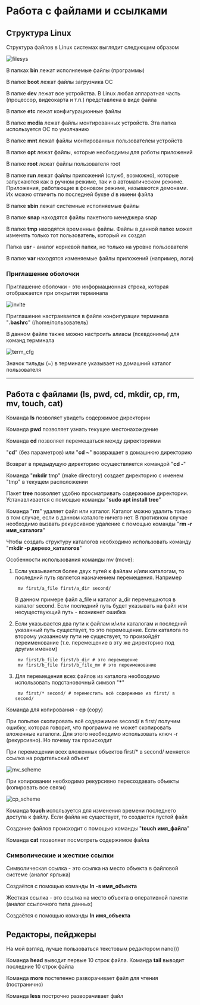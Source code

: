 # Работа с файлами и ссылками

## Структура Linux

Структура файлов в Linux системах выглядит следующим образом

![filesys](/img/filesystem.png "Файловая система")

В папках **bin** лежат исполняемые файлы (программы)

В папке **boot** лежат файлы загрузчика ОС

В папке **dev** лежат все устройства. В Linux любая аппаратная часть (процессор, видеокарта и т.п.) представлена в виде файла

В папке **etc** лежат конфигурационные файлы

В папке **media** лежат файлы монтированных устройств. Эта папка используется ОС по умолчанию

В папке **mnt** лежат файлы монтированных пользователем устройств

В папке **opt** лежат файлы, которые необходимы для работы приложений

В папке **root** лежат файлы пользователя root

В папке **run** лежат файлы приложений (служб, возможно), которые запускаются как в ручном режиме, так и в автоматическом режиме. Приложения, работающие в фоновом режиме, называются демонами. Их можно отличить по последней букве *d* в имени файла

В папке **sbin** лежат системные исполняемые файлы

В папке **snap** находятся файлы пакетного менеджера snap

В папке **tmp** находятся временные файлы. Файлы в данной папке может изменять только тот пользователь, который их создал

Папка **usr** - аналог корневой папки, но только на уровне пользователя

В папке **var** находятся изменяемые файлы приложений (например, логи)

### Приглашение оболочки

Приглашение оболочки - это информационная строка, которая отображается при открытии терминала

![invite](/img/invite.png "Приглашение оболочки")

Приглашение настраивается в файле конфигурации терминала "**.bashrc**" (/home/пользователь)

В данном файле также можно настроить алиасы (псевдонимы) для команд терминала

![term_cfg](/img/term_cfg.png "Настройки терминала")

Значок тильды (~) в терминале указывает на домашний каталог пользователя

---

## Работа с файлами (ls, pwd, cd, mkdir, cp, rm, mv, touch, cat)

Команда **ls** позволяет увидеть содержимое директории

Команда **pwd** позволяет узнать текущее местонахождение

Команда **cd** позволяет перемещаться между директориями

"**cd**" (без параметров) или "**cd ~**" возвращает в домашнюю директорию

Возврат в предыдущую директорию осуществляется командой "**cd -**"

Команда "**mkdir** tmp" (make directory) создает директорию c именем "tmp" в текущем расположении

Пакет **tree** позволяет удобно просматривать содержимое директории. Устанавливается с помощью команды "**sudo apt install tree**"

Команда "**rm**" удаляет файл или каталог. Каталог можно удалить только в том случае, если в данном каталоге ничего нет. В противном случае необходимо вызвать рекурсивное удаление с помощью команды "**rm -r имя_каталога**"

Чтобы создать структуру каталогов необходимо использовать команду "**mkdir -p дерево_каталогов**"

Особенности использования команды mv (move):
1. Если указывается более двух путей к файлам и/или каталогам, то последний путь является назначением перемещения. Например

        mv first/a_file first/a_dir second/

    В данном примере файл a_file и каталог a_dir перемещаются в каталог second. Если последний путь будет указывать на файл или несуществующий путь - возникнет ошибка

2. Если указывается два пути к файлам и/или каталогам и последний указанный путь существует, то это перемещение.
Если каталога по второму указанному пути не существует, то произойдёт переименование (т.е. перемещение в эту же директорию под другим именем)

        mv first/b_file first/b_dir # это перемещение
        mv first/b_file first/b_file_mv # это переименование
    
3. Для перемещения всех файлов из каталога необходимо использовать подстановочный символ "**\***"

        mv first/* second/ # переместить всё содержимое из first/ в second/


Команда для копирования - **cp** (copy)

При попытке скопировать всё содержимое second/ в first/ получим ошибку, которая говорит, что программа не может скопировать вложенные каталоги. Для этого необходимо использовать ключ -r (рекурсивно). Но почему так происходит

При перемещении всех вложенных объектов first/* в second/ меняется ссылка на родительский объект

![mv_scheme](/img/mv_scheme.png "Схема перемещения")

При копировании необходимо рекурсивно пересоздавать объекты (копировать все связи)

![cp_scheme](/img/cp_scheme.png "Схема копирования")

Команда **touch** используется для изменения времени последнего доступа к файлу. Если файла не существует, то создается пустой файл

Создание файлов происходит с помощью команды "**touch имя_файла**"

Команда **cat** позволяет посмотреть содержимое файла

### Символические и жесткие ссылки

Символическая ссылка - это ссылка на место объекта в файловой системе (аналог ярлыка)

Создаётся с помощью команды **ln -s имя_объекта**

Жесткая ссылка - это ссылка на место объекта в оперативной памяти (аналог ссылочного типа данных)

Создаётся с помощью команды **ln имя_объекта**

## Редакторы, пейджеры

На мой взгляд, лучше пользоваться текстовым редактором nano)))

Команда **head** выводит первые 10 строк файла. Команда **tail** выводит последние 10 строк файла

Команда **more** постепенно разворачивает файл для чтения (постранично)

Команда **less** построчно разворачивает файл